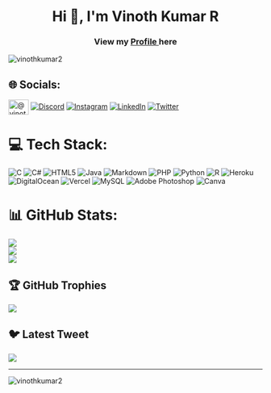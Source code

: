 <h1 align="center">Hi 👋, I'm Vinoth Kumar R</h1>

<h3 align="center">View my <a target="_blank" href="https://vinothkumar2.github.io/myprofile/"> Profile </a> here</h3> 

<p align="left"> <img src="https://komarev.com/ghpvc/?username=vinothkumar2&label=Profile%20views&color=0e75b6&style=flat" alt="vinothkumar2" /> </p>
</p>

## 🌐 Socials:
<a href="https://telegram.me/vinothkumar_rajendran" target="blank"><img align="center" src="https://camo.githubusercontent.com/f4b401dd7cd9b7840fd31acafd49e151a80e4c9600bf219934461b96dd98e013/68747470733a2f2f6564656e742e6769746875622e696f2f537570657254696e7949636f6e732f696d616765732f7376672f74656c656772616d2e737667" alt="@vinothkumar2" height="30" width="40" /></a> 
[![Discord](https://img.shields.io/badge/Discord-%237289DA.svg?logo=discord&logoColor=white)](https://discord.gg/Vinoth#4796) [![Instagram](https://img.shields.io/badge/Instagram-%23E4405F.svg?logo=Instagram&logoColor=white)](https://instagram.com/vinoth_kumar2249) [![LinkedIn](https://img.shields.io/badge/LinkedIn-%230077B5.svg?logo=linkedin&logoColor=white)](https://linkedin.com/in/vinoth-kumar-rajendran-06b71a173) [![Twitter](https://img.shields.io/badge/Twitter-%231DA1F2.svg?logo=Twitter&logoColor=white)](https://twitter.com/@vinothvino_r) 

# 💻 Tech Stack:
![C](https://img.shields.io/badge/c-%2300599C.svg?style=flat-square&logo=c&logoColor=white) ![C#](https://img.shields.io/badge/c%23-%23239120.svg?style=flat-square&logo=c-sharp&logoColor=white) ![HTML5](https://img.shields.io/badge/html5-%23E34F26.svg?style=flat-square&logo=html5&logoColor=white) ![Java](https://img.shields.io/badge/java-%23ED8B00.svg?style=flat-square&logo=java&logoColor=white) ![Markdown](https://img.shields.io/badge/markdown-%23000000.svg?style=flat-square&logo=markdown&logoColor=white) ![PHP](https://img.shields.io/badge/php-%23777BB4.svg?style=flat-square&logo=php&logoColor=white) ![Python](https://img.shields.io/badge/python-3670A0?style=flat-square&logo=python&logoColor=ffdd54) ![R](https://img.shields.io/badge/r-%23276DC3.svg?style=flat-square&logo=r&logoColor=white) ![Heroku](https://img.shields.io/badge/heroku-%23430098.svg?style=flat-square&logo=heroku&logoColor=white) ![DigitalOcean](https://img.shields.io/badge/DigitalOcean-%230167ff.svg?style=flat-square&logo=digitalOcean&logoColor=white) ![Vercel](https://img.shields.io/badge/vercel-%23000000.svg?style=flat-square&logo=vercel&logoColor=white) ![MySQL](https://img.shields.io/badge/mysql-%2300f.svg?style=flat-square&logo=mysql&logoColor=white) ![Adobe Photoshop](https://img.shields.io/badge/adobephotoshop-%2331A8FF.svg?style=flat-square&logo=adobephotoshop&logoColor=white) ![Canva](https://img.shields.io/badge/Canva-%2300C4CC.svg?style=flat-square&logo=Canva&logoColor=white)
# 📊 GitHub Stats:
![](https://github-readme-stats.vercel.app/api?username=vinothkumar2&theme=dark&hide_border=false&include_all_commits=true&count_private=true)<br/>
![](https://github-readme-streak-stats.herokuapp.com/?user=vinothkumar2&theme=dark&hide_border=false)<br/>
![](https://github-readme-stats.vercel.app/api/top-langs/?username=vinothkumar2&theme=dark&hide_border=false&include_all_commits=true&count_private=true&layout=compact)

## 🏆 GitHub Trophies
![](https://github-profile-trophy.vercel.app/?username=vinothkumar2&theme=darkhub&no-frame=false&no-bg=true&margin-w=4)

## 🐦 Latest Tweet
[![](https://gtce.itsvg.in/api?username=@vinothvino_r)](https://github.com/VishwaGauravIn/github-twitter-card-embed)

---

<p><img align="center" src="https://github-readme-streak-stats.herokuapp.com/?user=vinothkumar2&" alt="vinothkumar2" /></p>



